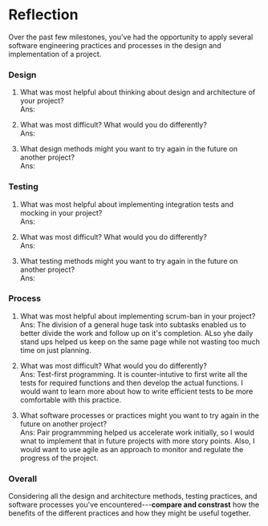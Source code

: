 # Reflection

Over the past few milestones, you've had the opportunity to apply several software engineering practices and processes in the design and implementation of a project.

### Design

1. What was most helpful about thinking about design and architecture of your project?\
Ans: 

2. What was most difficult? What would you do differently?\
Ans: 

3. What design methods might you want to try again in the future on another project?\
Ans: 


### Testing

1. What was most helpful about implementing integration tests and mocking in your project?\
Ans: 

2. What was most difficult? What would you do differently?\
Ans: 
3. What testing methods might you want to try again in the future on another project?\
Ans: 

### Process

1. What was most helpful about implementing scrum-ban in your project?\
Ans: The division of a general huge task into subtasks enabled us to better divide the work and follow up on it's completion. ALso yhe daily stand ups helped us keep on the same page while not wasting too much time on just planning.

2. What was most difficult? What would you do differently?\
Ans: Test-first programming. It is counter-intutive to first write all the tests for required functions and then develop the actual functions. I would want to learn more about how to write efficient tests to be more comfortable with this practice.
3. What software processes or practices might you want to try again in the future on another project?\
Ans: 
Pair programmming helped us accelerate work initially, so I would wnat to implement that in future projects with more story points. Also, I would want to use agile as an approach to monitor and regulate the progress of the project.
### Overall

Considering all the design and architecture methods, testing practices, and software processes you've encountered---**compare and constrast** how the benefits of the different practices and how they might be useful together.

